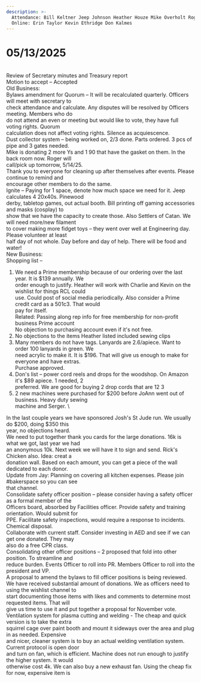 ```yaml
---
description: >-
  Attendance: Bill Keltner Jeep Johnson Heather Houze Mike Overholt Roger Alan
  Online: Erin Taylor Kevin Ethridge Don Kalmes
---
```


# 05/13/2025

\
Review of Secretary minutes and Treasury report\
Motion to accept – Accepted\
Old Business:\
Bylaws amendment for Quorum – It will be recalculated quarterly. Officers will meet with secretary to\
check attendance and calculate. Any disputes will be resolved by Officers meeting. Members who do\
do not attend an even or meeting but would like to vote, they have full voting rights. Quorum\
calculation does not affect voting rights. Silence as acquiescence.\
Dust collector system – being worked on, 2/3 done. Parts ordered. 3 pcs of pipe and 3 gates needed.\
Mike is donating 2 more Ys and 1 90 that have the gasket on them. In the back room now. Roger will\
call/pick up tomorrow, 5/14/25.\
Thank you to everyone for cleaning up after themselves after events. Please continue to remind and\
encourage other members to do the same.\
Ignite – Paying for 1 space, denote how much space we need for it. Jeep calculates 4 20x40s. Pinewood\
derby, tabletop games, out actual booth. Bill printing off gaming accessories and masks (cosplay) to\
show that we have the capacity to create those. Also Settlers of Catan. We will need more/new filament\
to cover making more fidget toys – they went over well at Engineering day. Please volunteer at least\
half day of not whole. Day before and day of help. There will be food and water!\
New Business:\
Shopping list –

1. We need a Prime membership because of our ordering over the last year. It is $139 annually. We   \
   order enough to justify. Heather will work with Charlie and Kevin on the wishlist for things RCL could   \
   use. Could post of social media periodically. Also consider a Prime credit card as a 501c3. That would   \
   pay for itself.   \
   Related: Passing along rep info for free membership for non-profit business Prime account   \
   No objection to purchasing account even if it's not free.
2. No objections to the items Heather listed included sewing clips
3. Many members do not have tags. Lanyards are 2.6/apiece. Want to order 100 lanyards in green. We   \
   need acrylic to make it. It is $196. That will give us enough to make for everyone and have extras.   \
   Purchase approved.
4. Don's list – power cord reels and drops for the woodshop. On Amazon it's $89 apiece. 1 needed, 2   \
   preferred. We are good for buying 2 drop cords that are 12 3
5. 2 new machines were purchased for $200 before JoAnn went out of business. Heavy duty sewing   \
   machine and Serger.   \


In the last couple years we have sponsored Josh's St Jude run. We usually do $200, doing $350 this\
year, no objections heard.\
We need to put together thank you cards for the large donations. 16k is what we got, last year we had\
an anonymous 10k. Next week we will have it to sign and send. Rick's Chicken also. Idea: creat a\
donation wall. Based on each amount, you can get a piece of the wall dedicated to each donor.\
Update from Jay: Planning on covering all kitchen expenses. Please join #bakerspace so you can see\
that channel.\
Consolidate safety officer position – please consider having a safety officer as a formal member of the\
Officers board, absorbed by Facilities officer. Provide safety and training orientation. Would submit for\
PPE. Facilitate safety inspections, would require a response to incidents. Chemical disposal.\
Collaborate with current staff. Consider investing in AED and see if we can get one donated. They may\
also do a free CPR class.\
Consolidating other officer positions – 2 proposed that fold into other position. To streamline and\
reduce burden. Events Officer to roll into PR. Members Officer to roll into the president and VP.\
A proposal to amend the bylaws to fill officer positions is being reviewed.\
We have received substantial amount of donations. We as officers need to using the wishlist channel to\
start documenting those items with likes and comments to determine most requested items. That will\
give us time to use it and put together a proposal for November vote.\
Ventilation system for plasma cutting and welding - The cheap and quick version is to take the extra\
squirrel cage over paint booth and mount it sideways over the area and plug in as needed. Expensive\
and nicer, cleaner system is to buy an actual welding ventilation system. Current protocol is open door\
and turn on fan, which is efficient. Machine does not run enough to justify the higher system. It would\
otherwise cost 4k. We can also buy a new exhaust fan. Using the cheap fix for now, expensive item is
